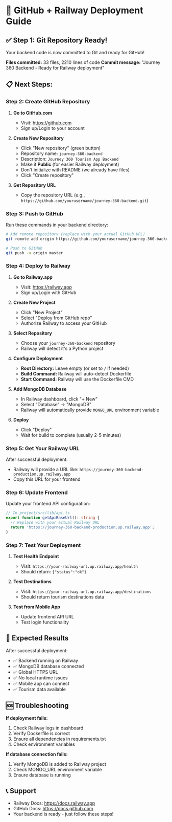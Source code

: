 # 🚀 GitHub + Railway Deployment Guide

## ✅ Step 1: Git Repository Ready!

Your backend code is now committed to Git and ready for GitHub!

**Files committed:** 33 files, 2210 lines of code
**Commit message:** "Journey 360 Backend - Ready for Railway deployment"

## 📋 Next Steps:

### Step 2: Create GitHub Repository

1. **Go to GitHub.com**
   - Visit: https://github.com
   - Sign up/Login to your account

2. **Create New Repository**
   - Click "New repository" (green button)
   - Repository name: `journey-360-backend`
   - Description: `Journey 360 Tourism App Backend`
   - Make it **Public** (for easier Railway deployment)
   - Don't initialize with README (we already have files)
   - Click "Create repository"

3. **Get Repository URL**
   - Copy the repository URL (e.g., `https://github.com/yourusername/journey-360-backend.git`)

### Step 3: Push to GitHub

Run these commands in your backend directory:

```bash
# Add remote repository (replace with your actual GitHub URL)
git remote add origin https://github.com/yourusername/journey-360-backend.git

# Push to GitHub
git push -u origin master
```

### Step 4: Deploy to Railway

1. **Go to Railway.app**
   - Visit: https://railway.app
   - Sign up/Login with GitHub

2. **Create New Project**
   - Click "New Project"
   - Select "Deploy from GitHub repo"
   - Authorize Railway to access your GitHub

3. **Select Repository**
   - Choose your `journey-360-backend` repository
   - Railway will detect it's a Python project

4. **Configure Deployment**
   - **Root Directory:** Leave empty (or set to `/` if needed)
   - **Build Command:** Railway will auto-detect Dockerfile
   - **Start Command:** Railway will use the Dockerfile CMD

5. **Add MongoDB Database**
   - In Railway dashboard, click "+ New"
   - Select "Database" → "MongoDB"
   - Railway will automatically provide `MONGO_URL` environment variable

6. **Deploy**
   - Click "Deploy"
   - Wait for build to complete (usually 2-5 minutes)

### Step 5: Get Your Railway URL

After successful deployment:
- Railway will provide a URL like: `https://journey-360-backend-production.up.railway.app`
- Copy this URL for your frontend

### Step 6: Update Frontend

Update your frontend API configuration:

```typescript
// In project/src/lib/api.ts
export function getApiBaseUrl(): string {
  // Replace with your actual Railway URL
  return 'https://journey-360-backend-production.up.railway.app';
}
```

### Step 7: Test Your Deployment

1. **Test Health Endpoint**
   - Visit: `https://your-railway-url.up.railway.app/health`
   - Should return: `{"status":"ok"}`

2. **Test Destinations**
   - Visit: `https://your-railway-url.up.railway.app/destinations`
   - Should return tourism destinations data

3. **Test from Mobile App**
   - Update frontend API URL
   - Test login functionality

## 🎉 Expected Results

After successful deployment:
- ✅ Backend running on Railway
- ✅ MongoDB database connected
- ✅ Global HTTPS URL
- ✅ No local runtime issues
- ✅ Mobile app can connect
- ✅ Tourism data available

## 🆘 Troubleshooting

**If deployment fails:**
1. Check Railway logs in dashboard
2. Verify Dockerfile is correct
3. Ensure all dependencies in requirements.txt
4. Check environment variables

**If database connection fails:**
1. Verify MongoDB is added to Railway project
2. Check MONGO_URL environment variable
3. Ensure database is running

## 📞 Support

- Railway Docs: https://docs.railway.app
- GitHub Docs: https://docs.github.com
- Your backend is ready - just follow these steps!
